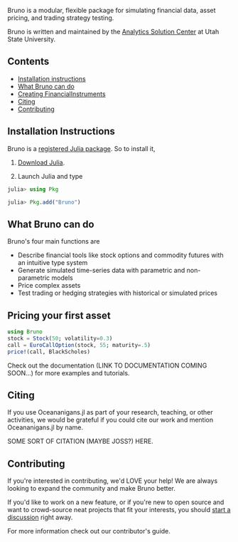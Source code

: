 Bruno is a modular, flexible package for simulating financial data, asset pricing, and trading strategy testing. 

Bruno is written and maintained by the [Analytics Solution Center](https://huntsman.usu.edu/asc/index) at Utah State University.  

## Contents
* [Installation instructions](#installation-instructions)
* [What Bruno can do](#what-bruno-can-do)
* [Creating FinancialInstruments](#creating-fiancialinstruments)
* [Citing](#citing)
* [Contributing](#contributing)

## Installation Instructions

Bruno is a [registered Julia package](https://julialang.org/packages/). So to install it,

1. [Download Julia](https://julialang.org/downloads/).

2. Launch Julia and type

```julia
julia> using Pkg

julia> Pkg.add("Bruno")
```
## What Bruno can do
Bruno's four main functions are 
* Describe financial tools like stock options and commodity futures with an intuitive type system
* Generate simulated time-series data with parametric and non-parametric models
* Price complex assets
* Test trading or hedging strategies with historical or simulated prices

## Pricing your first asset
```julia
using Bruno
stock = Stock(50; volatility=0.3)
call = EuroCallOption(stock, 55; maturity=.5)
price!(call, BlackScholes)
```

Check out the documentation (LINK TO DOCUMENTATION COMING SOON...) for more examples and tutorials. 

## Citing
If you use Oceananigans.jl as part of your research, teaching, or other activities, we would be grateful if you could cite our work and mention Oceananigans.jl by name.

SOME SORT OF CITATION (MAYBE JOSS?) HERE.

## Contributing
If you're interested in contributing, we'd LOVE your help!
We are always looking to expand the community and make Bruno better. 

If you'd like to work on a new feature, or if you're new to open source and want to crowd-source neat projects that fit your interests, you should [start a discussion](https://github.com/USU-Analytics-Solution-Center/Bruno.jl//discussions/new?) right away.

For more information check out our contributor's guide.